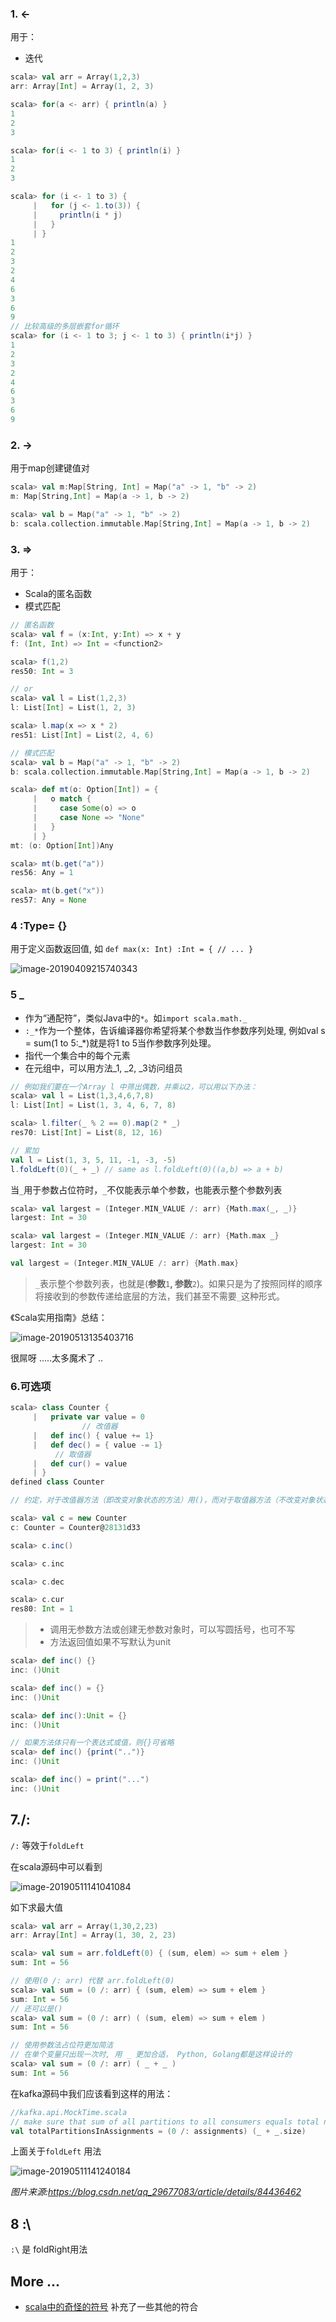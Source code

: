 ### 1. <- 

用于：

- 迭代

```scala
scala> val arr = Array(1,2,3)
arr: Array[Int] = Array(1, 2, 3)

scala> for(a <- arr) { println(a) }
1
2
3

scala> for(i <- 1 to 3) { println(i) }
1
2
3

scala> for (i <- 1 to 3) {
     |   for (j <- 1.to(3)) {
     |     println(i * j)
     |   }
     | }
1
2
3
2
4
6
3
6
9
// 比较高级的多层嵌套for循环
scala> for (i <- 1 to 3; j <- 1 to 3) { println(i*j) }
1
2
3
2
4
6
3
6
9

```

### 2. ->

用于map创建键值对

```scala
scala> val m:Map[String, Int] = Map("a" -> 1, "b" -> 2)
m: Map[String,Int] = Map(a -> 1, b -> 2)

scala> val b = Map("a" -> 1, "b" -> 2)
b: scala.collection.immutable.Map[String,Int] = Map(a -> 1, b -> 2)
```

### 3. =>

用于：

- Scala的匿名函数
- 模式匹配



```scala
// 匿名函数
scala> val f = (x:Int, y:Int) => x + y
f: (Int, Int) => Int = <function2>

scala> f(1,2)
res50: Int = 3

// or
scala> val l = List(1,2,3)
l: List[Int] = List(1, 2, 3)

scala> l.map(x => x * 2)
res51: List[Int] = List(2, 4, 6)

// 模式匹配
scala> val b = Map("a" -> 1, "b" -> 2)
b: scala.collection.immutable.Map[String,Int] = Map(a -> 1, b -> 2)

scala> def mt(o: Option[Int]) = {
     |   o match {
     |     case Some(o) => o
     |     case None => "None"
     |   }
     | }
mt: (o: Option[Int])Any

scala> mt(b.get("a"))
res56: Any = 1

scala> mt(b.get("x"))
res57: Any = None
```



### 4 :Type= {}

用于定义函数返回值, 如 `def max(x: Int) :Int = { // ... }`

![image-20190409215740343](http://limbo.oss-cn-beijing.aliyuncs.com/2019-04-09-135740.png)

### 5 _

- 作为“通配符”，类似Java中的`*`。如`import scala.math._`
- `:_*`作为一个整体，告诉编译器你希望将某个参数当作参数序列处理, 例如val s = sum(1 to 5:_*)就是将1 to 5当作参数序列处理。
- 指代一个集合中的每个元素
- 在元组中，可以用方法_1, _2, _3访问组员

```scala
// 例如我们要在一个Array l 中筛出偶数，并乘以2，可以用以下办法：
scala> val l = List(1,3,4,6,7,8)
l: List[Int] = List(1, 3, 4, 6, 7, 8)

scala> l.filter(_ % 2 == 0).map(2 * _)
res70: List[Int] = List(8, 12, 16)

// 累加
val l = List(1, 3, 5, 11, -1, -3, -5)
l.foldLeft(0)(_ + _) // same as l.foldLeft(0)((a,b) => a + b)
```

当`_`用于参数占位符时，`_`不仅能表示单个参数，也能表示整个参数列表

```scala
scala> val largest = (Integer.MIN_VALUE /: arr) {Math.max(_, _)}
largest: Int = 30

scala> val largest = (Integer.MIN_VALUE /: arr) {Math.max _}
largest: Int = 30

val largest = (Integer.MIN_VALUE /: arr) {Math.max}
```

> `_`表示整个参数列表，也就是(**参数**`1`**, 参数**`2`)。如果只是为了按照同样的顺序将接收到的参数传递给底层的方法，我们甚至不需要`_`这种形式。 

《Scala实用指南》总结：

![image-20190513135403716](http://limbo.oss-cn-beijing.aliyuncs.com/2019-05-13-055404.png)

很屌呀 .....太多魔术了 .. 

### 6.可选项

```scala
scala> class Counter {
     |   private var value = 0
  				// 改值器
     |   def inc() { value += 1}
     |   def dec() = { value -= 1}
          // 取值器
     |   def cur() = value
     | }
defined class Counter

// 约定，对于改值器方法（即改变对象状态的方法）用()，而对于取值器方法（不改变对象状态的方法）去掉()

scala> val c = new Counter
c: Counter = Counter@28131d33

scala> c.inc()

scala> c.inc

scala> c.dec

scala> c.cur
res80: Int = 1
```

>- 调用无参数方法或创建无参数对象时，可以写圆括号，也可不写
>- 方法返回值如果不写默认为unit

```scala
scala> def inc() {}
inc: ()Unit

scala> def inc() = {}
inc: ()Unit

scala> def inc():Unit = {}
inc: ()Unit

// 如果方法体只有一个表达式或值，则{}可省略
scala> def inc() {print("..")}
inc: ()Unit

scala> def inc() = print("...")
inc: ()Unit
```

## 7./:

`/:` 等效于`foldLeft`

在scala源码中可以看到

![image-20190511141041084](http://limbo.oss-cn-beijing.aliyuncs.com/2019-05-11-061129.png)

如下求最大值

```scala
scala> val arr = Array(1,30,2,23)
arr: Array[Int] = Array(1, 30, 2, 23)

scala> val sum = arr.foldLeft(0) { (sum, elem) => sum + elem }
sum: Int = 56

// 使用(0 /: arr) 代替 arr.foldLeft(0)
scala> val sum = (0 /: arr) { (sum, elem) => sum + elem }
sum: Int = 56
// 还可以是()
scala> val sum = (0 /: arr) ( (sum, elem) => sum + elem )
sum: Int = 56

// 使用参数法占位符更加简洁
// 在单个变量只出现一次时, 用 _ 更加合适， Python, Golang都是这样设计的
scala> val sum = (0 /: arr) ( _ + _ )
sum: Int = 56
```

在kafka源码中我们应该看到这样的用法：

```scala
//kafka.api.MockTime.scala
// make sure that sum of all partitions to all consumers equals total number of partitions
val totalPartitionsInAssignments = (0 /: assignments) (_ + _.size)
```

上面关于`foldLeft` 用法

![image-20190511141240184](http://limbo.oss-cn-beijing.aliyuncs.com/2019-05-11-061241.png)

*图片来源:<https://blog.csdn.net/qq_29677083/article/details/84436462>*



## 8 :\

`:\` 是 foldRight用法

## More ...

- [scala中的奇怪的符号](https://www.jianshu.com/p/f22b8dee0dec) 补充了一些其他的符合



